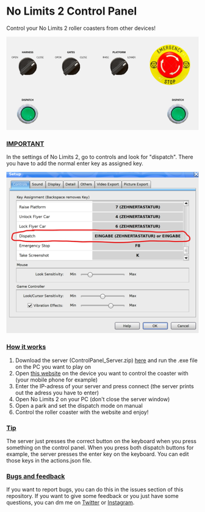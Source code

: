 # No Limits 2 Control Panel

Control your No Limits 2 roller coasters from other devices!

![Control Panel Preview](https://github.com/Disembleergon/NL2_Control-Panel/blob/master/controlPanel_preview.png)

### <u>IMPORTANT</u>

In the settings of No Limits 2, go to controls and look for "dispatch". There you have to add the normal enter key as assigned key.

![peview](https://github.com/Disembleergon/NL2_Control-Panel/blob/master/settings_preview.png)

### <u>How it works</u>

1. Download the server (ControlPanel_Server.zip) [here](https://github.com/Disembleergon/NL2_Control-Panel/releases/tag/v1.0.0) and run the .exe file on the PC you want to play on
2. Open [this website](https://priceless-curie-abbc39.netlify.app/) on the device you want to control the coaster with (your mobile phone for example)
3. Enter the IP-adress of your server and press connect (the server prints out the adress you have to enter)
4. Open No Limits 2 on your PC (don't close the server window)
5. Open a park and set the dispatch mode on manual
6. Control the roller coaster with the website and enjoy!

### <u>Tip</u>

The server just presses the correct button on the keyboard when you press something on the control panel.
When you press both dispatch buttons for example, the server presses the enter key on the keyboard.
You can edit those keys in the actions.json file.

### <u>Bugs and feedback </u>

If you want to report bugs, you can do this in the issues section of this repository. If you want to give some feedback or you just have some questions, you can dm me on [Twitter](https://twitter.com/disembleergon) or [Instagram](https://www.instagram.com/_Disembleergon/).
